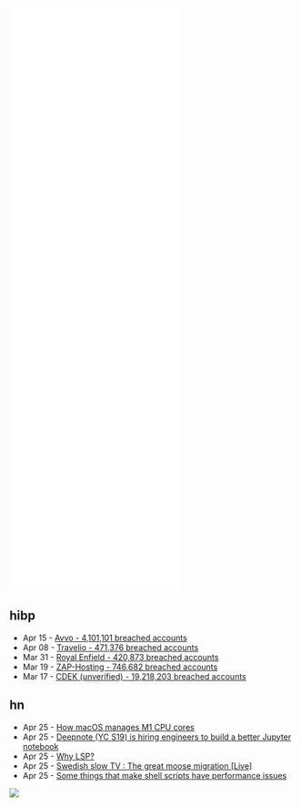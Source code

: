 ![Metrics](https://raw.githubusercontent.com/phixion/phixion/master/metrics.svg)

## hibp

<!--
for https://github.com/phixion/phixion/blob/main/.github/workflows/feeds.yml
-->
<!--START_SECTION:haveibeenpwnd-->
- Apr 15 - [Avvo - 4,101,101 breached accounts](https://haveibeenpwned.com/PwnedWebsites#Avvo)
- Apr 08 - [Travelio - 471,376 breached accounts](https://haveibeenpwned.com/PwnedWebsites#Travelio)
- Mar 31 - [Royal Enfield - 420,873 breached accounts](https://haveibeenpwned.com/PwnedWebsites#RoyalEnfield)
- Mar 19 - [ZAP-Hosting - 746,682 breached accounts](https://haveibeenpwned.com/PwnedWebsites#ZAPHosting)
- Mar 17 - [CDEK (unverified) - 19,218,203 breached accounts](https://haveibeenpwned.com/PwnedWebsites#CDEK)
<!--END_SECTION:haveibeenpwnd-->

## hn

<!--
for https://github.com/phixion/phixion/blob/main/.github/workflows/feeds.yml
-->
<!--START_SECTION:hn-->
- Apr 25 - [How macOS manages M1 CPU cores](https://eclecticlight.co/2022/04/25/how-macos-manages-m1-cpu-cores/)
- Apr 25 - [Deepnote (YC S19) is hiring engineers to build a better Jupyter notebook](https://deepnote.com/join-us)
- Apr 25 - [Why LSP?](https://matklad.github.io//2022/04/25/why-lsp.html)
- Apr 25 - [Swedish slow TV : The great moose migration [Live]](https://www.svtplay.se/video/34674835/den-stora-algvandringen/den-stora-algvandringen-sasong-4-24-apr-00-00)
- Apr 25 - [Some things that make shell scripts have performance issues](https://utcc.utoronto.ca/~cks/space/blog/programming/ShellScriptsAndSpeed)
<!--END_SECTION:hn-->

<!--
for https://yhype.me
-->
![](https://hit.yhype.me/github/profile?user_id=13013670)
